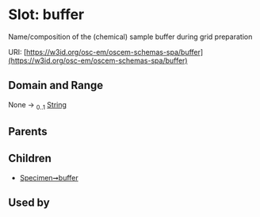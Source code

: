 
# Slot: buffer

Name/composition of the (chemical) sample buffer during grid preparation

URI: [https://w3id.org/osc-em/oscem-schemas-spa/buffer](https://w3id.org/osc-em/oscem-schemas-spa/buffer)


## Domain and Range

None &#8594;  <sub>0..1</sub> [String](types/String.md)

## Parents


## Children

 *  [Specimen➞buffer](Specimen_buffer.md)

## Used by

